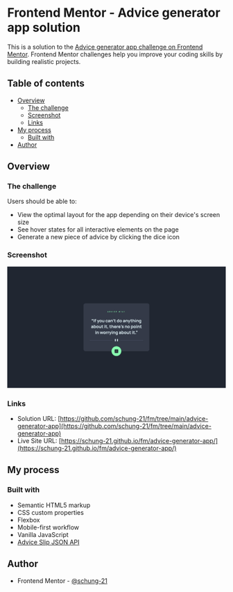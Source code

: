 # Frontend Mentor - Advice generator app solution

This is a solution to the [Advice generator app challenge on Frontend Mentor](https://www.frontendmentor.io/challenges/advice-generator-app-QdUG-13db). Frontend Mentor challenges help you improve your coding skills by building realistic projects.

## Table of contents

- [Overview](#overview)
  - [The challenge](#the-challenge)
  - [Screenshot](#screenshot)
  - [Links](#links)
- [My process](#my-process)
  - [Built with](#built-with)
- [Author](#author)

## Overview

### The challenge

Users should be able to:

- View the optimal layout for the app depending on their device's screen size
- See hover states for all interactive elements on the page
- Generate a new piece of advice by clicking the dice icon

### Screenshot

![](./screenshot.png)

### Links

- Solution URL: [https://github.com/schung-21/fm/tree/main/advice-generator-app](https://github.com/schung-21/fm/tree/main/advice-generator-app)
- Live Site URL: [https://schung-21.github.io/fm/advice-generator-app/](https://schung-21.github.io/fm/advice-generator-app/)

## My process

### Built with

- Semantic HTML5 markup
- CSS custom properties
- Flexbox
- Mobile-first workflow
- Vanilla JavaScript
- [Advice Slip JSON API](https://api.adviceslip.com/#endpoint-random)

## Author

- Frontend Mentor - [@schung-21](https://www.frontendmentor.io/profile/schung-21)